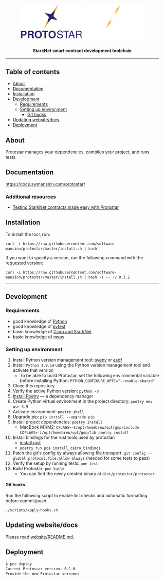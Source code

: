 <div align="center">
  <img src="./readme/protostar-logo--dark.svg#gh-light-mode-only" width=200 alt="protostar-logo" />
  <img src="./readme/protostar-logo--light.svg#gh-dark-mode-only" width=200 alt="protostar-logo" />

  <h4>StarkNet smart contract development toolchain</h4>

</div>

---

## Table of contents <!-- omit in toc -->
- [About](#about)
- [Documentation](#documentation)
- [Installation](#installation)
- [Development](#development)
  - [Requirements](#requirements)
  - [Setting up environment](#setting-up-environment)
    - [Git hooks](#git-hooks)
- [Updating website/docs](#updating-websitedocs)
- [Deployment](#deployment)



## About
Protostar manages your dependencies, compiles your project, and runs tests.

## Documentation
https://docs.swmansion.com/protostar/

### Additional resources
- [Testing StarkNet contracts made easy with Protostar](https://blog.swmansion.com/testing-starknet-contracts-made-easy-with-protostar-2ecdad3c9133)

## Installation

To install the tool, run:

```shell
curl -L https://raw.githubusercontent.com/software-mansion/protostar/master/install.sh | bash
```

If you want to specify a version, run the following command with the requested version:

```console
curl -L https://raw.githubusercontent.com/software-mansion/protostar/master/install.sh | bash -s -- -v 0.3.2
```

---

## Development

### Requirements
- good knowledge of [Python](https://www.python.org/)
- good knowledge of [pytest](https://docs.pytest.org/en/7.1.x/)
- basic knowledge of [Cairo and StarkNet](https://www.cairo-lang.org/docs/index.html)
- basic knowledge of [mypy](https://mypy.readthedocs.io/en/stable/getting_started.html)


### Setting up environment

1. Install Python version management tool: [pyenv](https://github.com/pyenv/pyenv) or [asdf](https://github.com/asdf-vm/asdf)
1. Install `Python 3.9.14` using the Python version management tool and activate that version
   - To be able to build Protostar, set the following environmental variable before installing Python: `PYTHON_CONFIGURE_OPTS="--enable-shared"`
1. Clone this repository
1. Verify the active Python version: `python -V`
1. [Install Poetry](https://python-poetry.org/docs/#installation) — a dependency manager
1. Create Python virtual environment in the project directory: `poetry env use 3.9`
1. Activate environment: `poetry shell`
1. Upgrade pip: `pip install --upgrade pip`
1. Install project dependencies: `poetry install`
    - MacBook M1/M2: `CFLAGS=-I/opt/homebrew/opt/gmp/include LDFLAGS=-L/opt/homebrew/opt/gmp/lib poetry install`
1. Install bindings for the rust tools used by protostar:
    - [install rust](https://www.rust-lang.org/tools/install)
    - `poetry run poe install_cairo_bindings`
1. Patch the git's config by always allowing file transport: `git config --global protocol.file.allow always` (needed for some tests to pass) 
1. Verify the setup by running tests: `poe test`
1. Build Protostar: `poe build`
    - You can find the newly created binary at `dist/protostar/protostar`


#### Git hooks

Run the following script to enable lint checks and automatic formatting before commit/push.

```shell
./scripts/apply-hooks.sh
```

## Updating website/docs
Please read [website/README.md](./website/README.md).

## Deployment
```
$ poe deploy
Current Protostar version: 0.1.0
Provide the new Protostar version:
```
